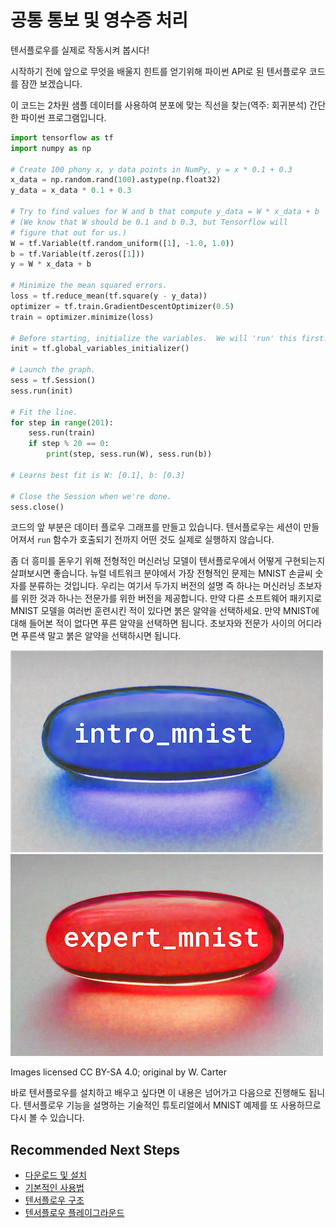 # 공통 통보 및 영수증 처리

텐서플로우를 실제로 작동시켜 봅시다!

시작하기 전에 앞으로 무엇을 배울지 힌트를 얻기위해 파이썬 API로 된 텐서플로우 코드를 잠깐 보겠습니다.

이 코드는 2차원 샘플 데이터를 사용하여 분포에 맞는 직선을 찾는\(역주: 회귀분석\) 간단한 파이썬 프로그램입니다.

```python
import tensorflow as tf
import numpy as np

# Create 100 phony x, y data points in NumPy, y = x * 0.1 + 0.3
x_data = np.random.rand(100).astype(np.float32)
y_data = x_data * 0.1 + 0.3

# Try to find values for W and b that compute y_data = W * x_data + b
# (We know that W should be 0.1 and b 0.3, but Tensorflow will
# figure that out for us.)
W = tf.Variable(tf.random_uniform([1], -1.0, 1.0))
b = tf.Variable(tf.zeros([1]))
y = W * x_data + b

# Minimize the mean squared errors.
loss = tf.reduce_mean(tf.square(y - y_data))
optimizer = tf.train.GradientDescentOptimizer(0.5)
train = optimizer.minimize(loss)

# Before starting, initialize the variables.  We will 'run' this first.
init = tf.global_variables_initializer()

# Launch the graph.
sess = tf.Session()
sess.run(init)

# Fit the line.
for step in range(201):
    sess.run(train)
    if step % 20 == 0:
        print(step, sess.run(W), sess.run(b))

# Learns best fit is W: [0.1], b: [0.3]

# Close the Session when we're done.
sess.close()
```

코드의 앞 부분은 데이터 플로우 그래프를 만들고 있습니다. 텐서플로우는 세션이 만들어져서 `run` 함수가 호출되기 전까지 어떤 것도 실제로 실행하지 않습니다.

좀 더 흥미를 돋우기 위해 전형적인 머신러닝 모델이 텐서플로우에서 어떻게 구현되는지 살펴보시면 좋습니다. 뉴럴 네트워크 분야에서 가장 전형적인 문제는 MNIST 손글씨 숫자를 분류하는 것입니다. 우리는 여기서 두가지 버전의 설명 즉 하나는 머신러닝 초보자를 위한 것과 하나는 전문가를 위한 버전을 제공합니다. 만약 다른 소프트웨어 패키지로 MNIST 모델을 여러번 훈련시킨 적이 있다면 붉은 알약을 선택하세요. 만약 MNIST에 대해 들어본 적이 없다면 푸른 알약을 선택하면 됩니다. 초보자와 전문가 사이의 어디라면 푸른색 말고 붉은 알약을 선택하시면 됩니다.

 [![MNIST for machine learning beginners tutorial](.gitbook/assets/blue_pill.png)]() [![Deep MNIST for machine learning experts tutorial](.gitbook/assets/red_pill.png)]()

Images licensed CC BY-SA 4.0; original by W. Carter

바로 텐서플로우를 설치하고 배우고 싶다면 이 내용은 넘어가고 다음으로 진행해도 됩니다. 텐서플로우 기능을 설명하는 기술적인 튜토리얼에서 MNIST 예제를 또 사용하므로 다시 볼 수 있습니다.

## Recommended Next Steps

* [다운로드 및 설치]()
* [기본적인 사용법]()
* [텐서플로우 구조]()
* [텐서플로우 플레이그라운드](http://playground.tensorflow.org)

